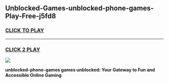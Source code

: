 
## Unblocked-Games-unblocked-phone-games-Play-Free-j5fd8
<h3>
<a href="https://premium76.site?title=unblocked-phone-games&ref=17A">CLICK TO PLAY</a></h3>
<hr>

<h3>
<a href="https://premium76.site?title=unblocked-phone-games&ref=17A">CLICK 2 PLAY</a>
  
</h3>

<a href="https://premium76.site?title=unblocked-phone-games&ref=17A"><img src="https://clearcache.store/games.png"></a>


**unblocked-phone-games games unblocked: Your Gateway to Fun and Accessible Online Gaming**

